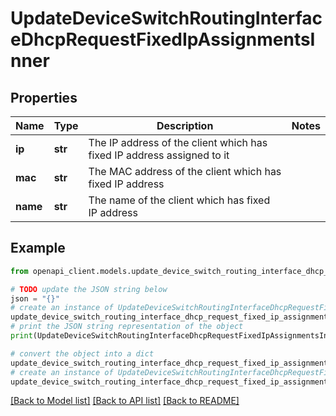 # UpdateDeviceSwitchRoutingInterfaceDhcpRequestFixedIpAssignmentsInner


## Properties

Name | Type | Description | Notes
------------ | ------------- | ------------- | -------------
**ip** | **str** | The IP address of the client which has fixed IP address assigned to it | 
**mac** | **str** | The MAC address of the client which has fixed IP address | 
**name** | **str** | The name of the client which has fixed IP address | 

## Example

```python
from openapi_client.models.update_device_switch_routing_interface_dhcp_request_fixed_ip_assignments_inner import UpdateDeviceSwitchRoutingInterfaceDhcpRequestFixedIpAssignmentsInner

# TODO update the JSON string below
json = "{}"
# create an instance of UpdateDeviceSwitchRoutingInterfaceDhcpRequestFixedIpAssignmentsInner from a JSON string
update_device_switch_routing_interface_dhcp_request_fixed_ip_assignments_inner_instance = UpdateDeviceSwitchRoutingInterfaceDhcpRequestFixedIpAssignmentsInner.from_json(json)
# print the JSON string representation of the object
print(UpdateDeviceSwitchRoutingInterfaceDhcpRequestFixedIpAssignmentsInner.to_json())

# convert the object into a dict
update_device_switch_routing_interface_dhcp_request_fixed_ip_assignments_inner_dict = update_device_switch_routing_interface_dhcp_request_fixed_ip_assignments_inner_instance.to_dict()
# create an instance of UpdateDeviceSwitchRoutingInterfaceDhcpRequestFixedIpAssignmentsInner from a dict
update_device_switch_routing_interface_dhcp_request_fixed_ip_assignments_inner_from_dict = UpdateDeviceSwitchRoutingInterfaceDhcpRequestFixedIpAssignmentsInner.from_dict(update_device_switch_routing_interface_dhcp_request_fixed_ip_assignments_inner_dict)
```
[[Back to Model list]](../README.md#documentation-for-models) [[Back to API list]](../README.md#documentation-for-api-endpoints) [[Back to README]](../README.md)


